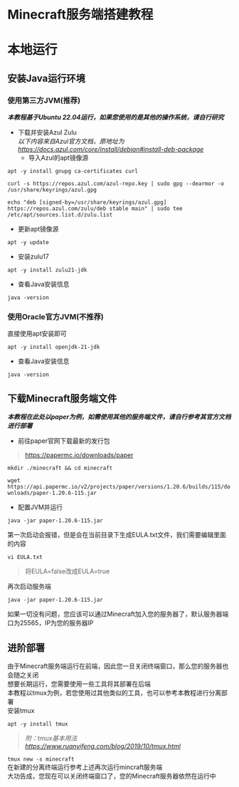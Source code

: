 # Minecraft服务端搭建教程
# 本地运行  
## 安装Java运行环境  
### 使用第三方JVM(推荐)  
***本教程基于Ubuntu 22.04运行，如果您使用的是其他的操作系统，请自行研究***
- 下载并安装Azul Zulu  
*以下内容来自Azul官方文档，原地址为<https://docs.azul.com/core/install/debian#install-deb-package>*
  - 导入Azul的apt镜像源  

`
apt -y install gnupg ca-certificates curl
`  

`
curl -s https://repos.azul.com/azul-repo.key | sudo gpg --dearmor -o /usr/share/keyrings/azul.gpg
`  

`
echo "deb [signed-by=/usr/share/keyrings/azul.gpg] https://repos.azul.com/zulu/deb stable main" | sudo tee /etc/apt/sources.list.d/zulu.list
`  

  - 更新apt镜像源  

`
apt -y update
`  

  - 安装zulu17  

`
apt -y install zulu21-jdk
`  

  - 查看Java安装信息  

`
java -version
`  


### 使用Oracle官方JVM(不推荐)  
直接使用apt安装即可  

`
apt -y install openjdk-21-jdk
`  
  - 查看Java安装信息  

`
java -version
`  

## 下载Minecraft服务端文件  
***本教程在此处以paper为例，如需使用其他的服务端文件，请自行参考其官方文档进行部署***  
- 前往paper官网下载最新的发行包  
> <https://papermc.io/downloads/paper>  


`
mkdir ./minecraft && cd minecraft
`  

`
wget https://api.papermc.io/v2/projects/paper/versions/1.20.6/builds/115/downloads/paper-1.20.6-115.jar
`  
- 配置JVM并运行  

`
java -jar paper-1.20.6-115.jar
`  

第一次启动会报错，但是会在当前目录下生成EULA.txt文件，我们需要编辑里面的内容  

`
vi EULA.txt
`  

> 将EULA=false改成EULA=true  

再次启动服务端  

`
java -jar paper-1.20.6-115.jar
`  

如果一切没有问题，您应该可以通过Minecraft加入您的服务器了，默认服务器端口为25565，IP为您的服务器IP  

## 进阶部署
由于Minecraft服务端运行在前端，因此您一旦关闭终端窗口，那么您的服务器也会随之关闭  
想要长期运行，您需要使用一些工具将其部署在后端  
本教程以tmux为例，若您使用过其他类似的工具，也可以参考本教程进行分离部署  
安装tmux  

`
apt -y install tmux
`  
> *附：tmux基本用法<https://www.ruanyifeng.com/blog/2019/10/tmux.html>*  

`
tmux new -s minecraft
`  
在新建的分离终端运行参考上述再次运行mincraft服务端  
大功告成，您现在可以关闭终端窗口了，您的Minecraft服务器依然在运行中  
